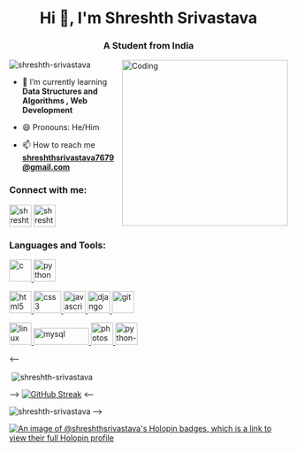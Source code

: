 <h1 align="center">Hi 👋, I'm Shreshth Srivastava</h1>
<h3 align="center">A Student from India</h3>
<img align="right" alt="Coding" width="300" src="https://i.giphy.com/media/qgQUggAC3Pfv687qPC/giphy.webp">

<p align="left"> <img src="https://komarev.com/ghpvc/?username=shreshth-srivastava&label=Profile%20views&color=0e75b6&style=flat" alt="shreshth-srivastava" /> </p>

- 🌱 I’m currently learning **Data Structures and Algorithms , Web Development**

- 😄 Pronouns: He/Him

- 📫 How to reach me **shreshthsrivastava7679@gmail.com**

<h3 align="left">Connect with me:</h3>
<p align="left">
<a href="https://linkedin.com/in/shreshth-srivastava-986689270" target="blank"><img align="center" src="https://upload.wikimedia.org/wikipedia/commons/thumb/c/ca/LinkedIn_logo_initials.png/600px-LinkedIn_logo_initials.png?20140125013055" alt="shreshth-srivastava-986689270" height="40" width="40" /></a>
<a href="https://www.leetcode.com/shreshth_srivastava" target="blank"><img align="center" src="https://upload.wikimedia.org/wikipedia/commons/8/8e/LeetCode_Logo_1.png" alt="shreshth_srivastava" height="40" width="40" /></a>
</p>

<h3 align="left">Languages and Tools:</h3>
<p>
  <a href="https://www.cprogramming.com/" target="_blank" rel="noreferrer"> <img src="https://upload.wikimedia.org/wikipedia/commons/1/18/C_Programming_Language.svg" alt="c" width="40" height="40"/> </a>
  <a href="https://www.python.org" target="_blank" rel="noreferrer"> <img src="https://upload.wikimedia.org/wikipedia/commons/thumb/c/c3/Python-logo-notext.svg/1200px-Python-logo-notext.svg.png" alt="python" width="40" height="40"/> </a>
  
  <a href="https://www.w3.org/html/" target="_blank" rel="noreferrer"> <img src="https://upload.wikimedia.org/wikipedia/commons/thumb/3/38/HTML5_Badge.svg/2048px-HTML5_Badge.svg.png" alt="html5" width="40" height="40"/> </a> 
  <a href="https://www.w3schools.com/css/" target="_blank" rel="noreferrer"> <img src="https://upload.wikimedia.org/wikipedia/commons/6/62/CSS3_logo.svg" alt="css3" width="50" height="40"/> </a> 
  <a href="https://developer.mozilla.org/en-US/docs/Web/JavaScript" target="_blank" rel="noreferrer"> <img src="https://upload.wikimedia.org/wikipedia/commons/6/6a/JavaScript-logo.png" alt="javascript" width="40" height="40"/> </a>
  <a href="https://www.djangoproject.com/" target="_blank" rel="noreferrer"> <img src="https://cdn.worldvectorlogo.com/logos/django.svg" alt="django" width="40" height="40"/> </a> 
  <a href="https://git-scm.com/" target="_blank" rel="noreferrer"> <img src="https://www.vectorlogo.zone/logos/git-scm/git-scm-icon.svg" alt="git" width="40" height="40"/> </a> 
  
  <a href="https://www.linux.org/" target="_blank" rel="noreferrer"> <img src="https://upload.wikimedia.org/wikipedia/commons/d/dd/Linux_logo.jpg" alt="linux" width="40" height="40"/> </a> 
  <a href="https://www.mysql.com/" target="_blank" rel="noreferrer"> <img src="https://upload.wikimedia.org/wikipedia/commons/thumb/0/0a/MySQL_textlogo.svg/1200px-MySQL_textlogo.svg.png" alt="mysql" width="100" height="30"/> </a> 
  <a href="https://www.photoshop.com/en" target="_blank" rel="noreferrer"> <img src="https://upload.wikimedia.org/wikipedia/commons/thumb/a/af/Adobe_Photoshop_CC_icon.svg/2101px-Adobe_Photoshop_CC_icon.svg.png" alt="photoshop" width="40" height="40"/> </a>
  <a href="https://kivy.org/doc/stable/" target="_blank" rel="noreferrer"> <img src="https://upload.wikimedia.org/wikipedia/commons/5/58/Kivy_logo.png" alt="python-kivy" width="40" height="40"/> </a></p>

<-- <p>&nbsp;<img align="center" src="https://github-readme-stats.vercel.app/api?username=shreshth-srivastava&show_icons=true&locale=en&theme=highcontrast" alt="shreshth-srivastava" /></p> -->
<a href="https://git.io/streak-stats"><img src="https://streak-stats.demolab.com?user=Shreshth-Srivastava&theme=highcontrast" alt="GitHub Streak" /></a>
<-- <p><img align="left" src="https://github-readme-stats.vercel.app/api/top-langs?username=shreshth-srivastava&show_icons=true&locale=en&layout=compact&theme=highcontrast" alt="shreshth-srivastava" /></p> -->

[![An image of @shreshthsrivastava's Holopin badges, which is a link to view their full Holopin profile](https://holopin.me/shreshthsrivastava)](https://holopin.io/@shreshthsrivastava)
